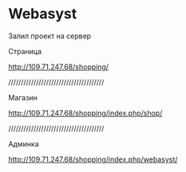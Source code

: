 # Webasyst #

Залил проект на сервер

Страница

http://109.71.247.68/shopping/

//////////////////////////////////////

Магазин

http://109.71.247.68/shopping/index.php/shop/

//////////////////////////////////////

Админка

http://109.71.247.68/shopping/index.php/webasyst/
